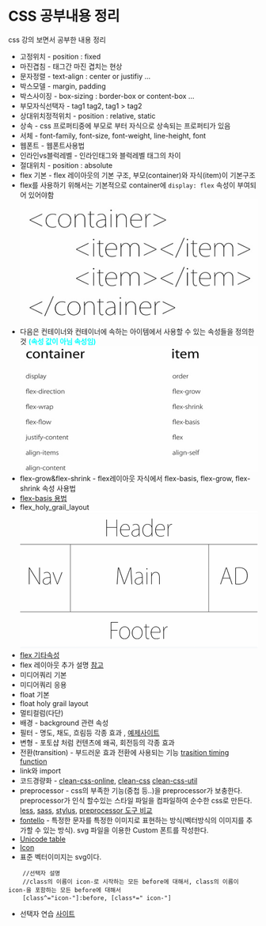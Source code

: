 # CSS 공부내용 정리

css 강의 보면서 공부한 내용 정리  

* 고정위치 - position : fixed  
* 마진겹침 - 태그간 마진 겹치는 현상
* 문자정렬 - text-align : center or justifiy ...
* 박스모델 - margin, padding  
* 박스사이징 - box-sizing : border-box or content-box ...
* 부모자식선택자 - tag1 tag2, tag1 > tag2  
* 상대위치정적위치 - position : relative, static  
* 상속 - css 프로퍼티중에 부모로 부터 자식으로 상속되는 프로퍼티가 있음  
* 서체 - font-family, font-size, font-weight, line-height, font  
* 웹폰트 - 웹폰트사용법  
* 인라인vs블럭레벨 - 인라인태그와 블럭레벨 태그의 차이  
* 절대위치 - position : absolute  
* flex 기본 - flex 레이아웃의 기본 구조, 부모(container)와 자식(item)이 기본구조  
* flex를 사용하기 위해서는 기본적으로 container에 `display: flex` 속성이 부여되어 있어야함  
![flex layout](./flex레이아웃구조.jpg)  
* 다음은 컨테이너와 컨테이너에 속하는 아이템에서 사용할 수 있는 속성들을 정의한 것 <span style="color:cyan; font-weight:bold;">(속성 값이 아님 속성임) </span>  
![flex property](./flex레이아웃속성.jpg)  
* flex-grow&flex-shrink - flex레이아웃 자식에서 flex-basis, flex-grow, flex-shrink 속성 사용법  
* [flex-basis 용법](https://developer.mozilla.org/ko/docs/Web/CSS/flex-basis)  
* flex_holy_grail_layout  
![holy_graillayout](./flex_holy_grail_layout.png)  
* [flex 기타속성](https://codepen.io/enxaneta/pen/adLPwv)  
* flex 레이아웃 추가 설명 [참고](https://joshuajangblog.wordpress.com/2016/09/19/learn-css-flexbox-in-3mins/)  
* 미디어쿼리 기본  
* 미디어쿼리 응용  
* float 기본  
* float holy grail layout
* 멀티컬럼(다단)
* 배경 - background 관련 속성
* 필터 - 명도, 채도, 흐림등 각종 효과 , [예제사이트](https://codepen.io/search/pens?q=filter)
* 변형 - 포토샵 처럼 컨텐츠에 왜곡, 회전등의 각종 효과
* 전환(transition) - 부드러운 효과 전환에 사용되는 기능 [trasition timing function](https://matthewlein.com/tools/ceaser)
* link와 import
* 코드경량화 - [clean-css-online](http://adamburgess.github.io/clean-css-online/), [clean-css](https://github.com/jakubpawlowicz/clean-css) [clean-css-util](https://github.com/jakubpawlowicz/clean-css-cli)
* preprocessor - css의 부족한 기능(중첩 등..)을 preprocessor가 보충한다. preprocessor가 인식 할수있는 스타일 파일을 컴파일하여 순수한 css로 만든다.   
 [less](http://lesscss.org/), [sass](https://sass-lang.com/), [stylus](https://stylus-lang.com/), [preprocessor 도구 비교](https://csspre.com/compile/)
 * [fontello](http://fontello.com/) - 특정한 문자를 특정한 이미지로 표현하는 방식(벡터방식의 이미지를 추가할 수 있는 방식).  svg 파일을 이용한 Custom 폰트를 작성한다.
 * [Unicode table](https://unicode-table.com/en/)
 * [Icon](https://thenounproject.com/)
 * 표준 벡터이미지는 svg이다.

```
    //선택자 설명
    //class의 이름이 icon-로 시작하는 모든 before에 대해서, class의 이름이 icon-을 포함하는 모든 before에 대해서
    [class^="icon-"]:before, [class*=" icon-"]
```

* 선택자 연습 [사이트](https://flukeout.github.io/)